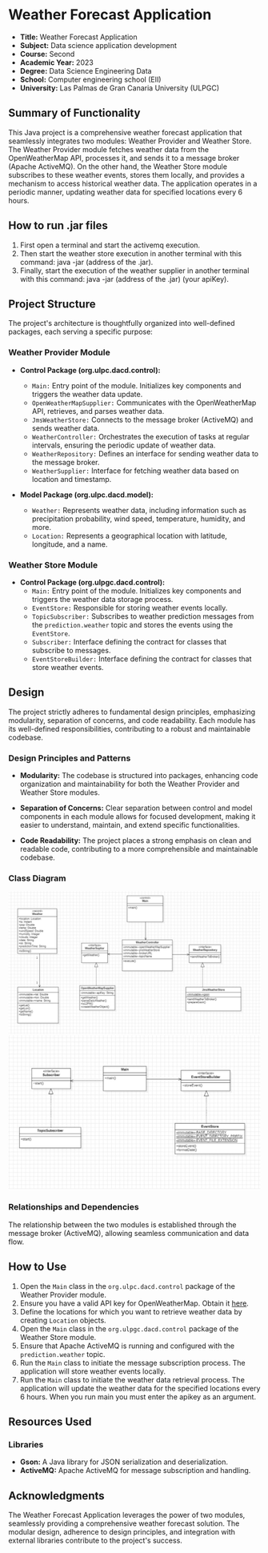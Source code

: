 # Weather Forecast Application

- **Title:** Weather Forecast Application
- **Subject:** Data science application development
- **Course:** Second
- **Academic Year:** 2023
- **Degree:** Data Science Engineering Data
- **School:** Computer engineering school (EII)
- **University:** Las Palmas de Gran Canaria University (ULPGC)

## Summary of Functionality
This Java project is a comprehensive weather forecast application that seamlessly integrates two modules: Weather Provider and Weather Store. The Weather Provider module fetches weather data from the OpenWeatherMap API, processes it, and sends it to a message broker (Apache ActiveMQ). On the other hand, the Weather Store module subscribes to these weather events, stores them locally, and provides a mechanism to access historical weather data. The application operates in a periodic manner, updating weather data for specified locations every 6 hours.

## How to run .jar files
1. First open a terminal and start the activemq execution.
2. Then start the weather store execution in another terminal with this command: java -jar (address of the .jar).
3. Finally, start the execution of the weather supplier in another terminal with this command: java -jar (address of the .jar) (your apiKey).
## Project Structure
The project's architecture is thoughtfully organized into well-defined packages, each serving a specific purpose:

### Weather Provider Module
- **Control Package (org.ulpc.dacd.control):**
  - `Main:` Entry point of the module. Initializes key components and triggers the weather data update.
  - `OpenWeatherMapSupplier:` Communicates with the OpenWeatherMap API, retrieves, and parses weather data.
  - `JmsWeatherStore:` Connects to the message broker (ActiveMQ) and sends weather data.
  - `WeatherController:` Orchestrates the execution of tasks at regular intervals, ensuring the periodic update of weather data.
  - `WeatherRepository:` Defines an interface for sending weather data to the message broker.
  - `WeatherSupplier:` Interface for fetching weather data based on location and timestamp.

- **Model Package (org.ulpc.dacd.model):**
  - `Weather:` Represents weather data, including information such as precipitation probability, wind speed, temperature, humidity, and more.
  - `Location:` Represents a geographical location with latitude, longitude, and a name.

### Weather Store Module
- **Control Package (org.ulpgc.dacd.control):**
  - `Main:` Entry point of the module. Initializes key components and triggers the weather data storage process.
  - `EventStore:` Responsible for storing weather events locally.
  - `TopicSubscriber:` Subscribes to weather prediction messages from the `prediction.weather` topic and stores the events using the `EventStore`.
  - `Subscriber:` Interface defining the contract for classes that subscribe to messages.
  - `EventStoreBuilder:` Interface defining the contract for classes that store weather events.

## Design
The project strictly adheres to fundamental design principles, emphasizing modularity, separation of concerns, and code readability. Each module has its well-defined responsibilities, contributing to a robust and maintainable codebase.

### Design Principles and Patterns
- **Modularity:** The codebase is structured into packages, enhancing code organization and maintainability for both the Weather Provider and Weather Store modules.

- **Separation of Concerns:** Clear separation between control and model components in each module allows for focused development, making it easier to understand, maintain, and extend specific functionalities.

- **Code Readability:** The project places a strong emphasis on clean and readable code, contributing to a more comprehensible and maintainable codebase.

### Class Diagram
![Texto alternativo](weather_suplier.jpg)
![Texto alternativo](weather_store.jpg)

### Relationships and Dependencies
The relationship between the two modules is established through the message broker (ActiveMQ), allowing seamless communication and data flow.

## How to Use
1. Open the `Main` class in the `org.ulpc.dacd.control` package of the Weather Provider module.
2. Ensure you have a valid API key for OpenWeatherMap. Obtain it [here](#).
3. Define the locations for which you want to retrieve weather data by creating `Location` objects.
4. Open the `Main` class in the `org.ulpgc.dacd.control` package of the Weather Store module.
5. Ensure that Apache ActiveMQ is running and configured with the `prediction.weather` topic.
6. Run the `Main` class to initiate the message subscription process. The application will store weather events locally.
7. Run the `Main` class to initiate the weather data retrieval process. The application will update the weather data for the specified locations every 6 hours. When you run main you must enter the apikey as an argument.

## Resources Used
### Libraries
- **Gson:** A Java library for JSON serialization and deserialization.
- **ActiveMQ:** Apache ActiveMQ for message subscription and handling.

## Acknowledgments
The Weather Forecast Application leverages the power of two modules, seamlessly providing a comprehensive weather forecast solution. The modular design, adherence to design principles, and integration with external libraries contribute to the project's success.

